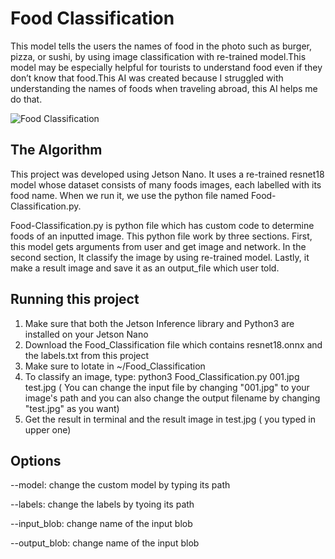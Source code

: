 # Food Classification

This model tells the users the names of food in the photo such as burger, pizza, or sushi, by using image classification with re-trained model.This model may be especially helpful for tourists to understand food even if they don’t know that food.This AI was created because I struggled with understanding the names of foods when traveling abroad, this AI helps me do that.

![Food Classification](https://github.com/user-attachments/assets/76a864cd-4d68-46f0-8483-501422e4d46e)

## The Algorithm

This project was developed using Jetson Nano. It uses a re-trained resnet18 model whose dataset consists of many foods images, each labelled with its food name. When we run it, we use the python file named Food-Classification.py. 

Food-Classification.py is python file which has custom code to determine foods of an inputted image. This python file work by three sections. First, this model gets arguments from user and get image and network. In the second section, It classify the image by using re-trained model. Lastly, it make a result image and save it as an output_file which user told.

## Running this project

1. Make sure that both the Jetson Inference library and Python3 are installed on your Jetson Nano
2. Download the Food_Classification file which contains resnet18.onnx and the labels.txt from this project
3. Make sure to lotate in ~/Food_Classification
4. To classify an image, type: python3 Food_Classification.py 001.jpg test.jpg  ( You can change the input file by changing "001.jpg" to your image's path and you can also change the output filename by changing "test.jpg" as you want)
5. Get the result in terminal and the result image in test.jpg ( you typed in upper one)

## Options

--model: change the custom model by typing its path

--labels: change the labels by tyoing its path

--input_blob: change name of the input blob

--output_blob: change name of the input blob

